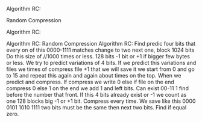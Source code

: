 Algorithm RC:

Random Compression

Algorithm RC:

Algorithm RC: Random Compression Algorithm RC: Find predic four bits that every on of this 0000-1111 matches change to two next one, block 1024 bits Do this size of //1000 times or less. 128 bits -1 bit or +1 if bigger few bytes or less. We try to predict variations of 4 bits. If we predict this variations and files we times of compress file +1 that we will save it we start from 0 and go to 15 and repeat this again and again about times on the top. When we predict and compress. If compress we write 0 else if file on the end compress 0 else 1 on the end we add 1 and left bits. Can exist 00-11 1 find before the number that front. If this 4 bits already exist or -1 we count as one 128 blocks big -1 or +1 bit. Compress every time. We save like this 0000 0101 1010 1111 two bits must be the same then next two bits. Find if equal zero.
